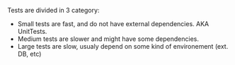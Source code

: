 
Tests are divided in 3 category:

  * Small  tests are fast, and do not have external dependencies. AKA UnitTests.
  * Medium tests are slower and might have some dependencies.
  * Large  tests are slow, usualy depend on some kind of environement (ext. DB, etc)

